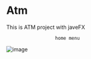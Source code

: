 # Atm
 This is ATM project with javeFX


                      home menu

![image](https://user-images.githubusercontent.com/62865086/121641321-da45e280-cab0-11eb-88e8-27edcb35e5e5.png)














